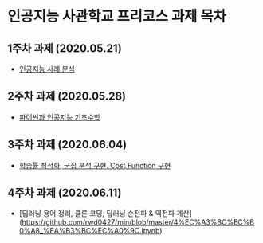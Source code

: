 # 인공지능 사관학교 프리코스 과제 목차

## 1주차 과제 (2020.05.21)
 + [인공지능 사례 분석](https://github.com/rwd0427/min/blob/master/1%EC%A3%BC%EC%B0%A8_%EA%B3%BC%EC%A0%9C.ipynb)
## 2주차 과제 (2020.05.28)
 + [파이썬과 인공지능 기초수학](https://github.com/rwd0427/min/blob/master/2%EC%A3%BC%EC%B0%A8_%EA%B3%BC%EC%A0%9C.ipynb)
## 3주차 과제 (2020.06.04)
 + [학습률 최적화, 군집 분석 구현, Cost Function 구현](https://github.com/rwd0427/min/blob/master/3%EC%A3%BC%EC%B0%A8_%EA%B3%BC%EC%A0%9C.ipynb)
## 4주차 과제 (2020.06.11)
 + [딥러닝 용어 정리, 클론 코딩, 딥러닝 순전파 & 역전파 계산]
 (https://github.com/rwd0427/min/blob/master/4%EC%A3%BC%EC%B0%A8_%EA%B3%BC%EC%A0%9C.ipynb)
